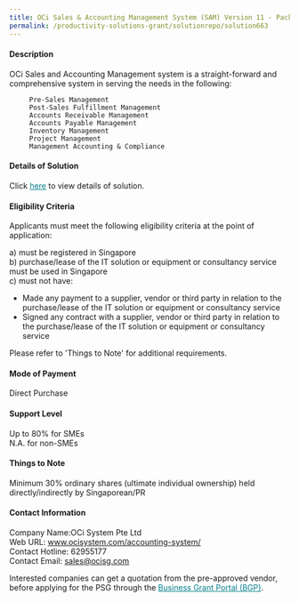 ```yaml
---
title: OCi Sales & Accounting Management System (SAM) Version 11 - Package (1 Concurrent User)
permalink: /productivity-solutions-grant/solutionrepo/solution663
---
```


#### Description

OCi Sales and Accounting Management system is a straight-forward and comprehensive system in serving the needs in the following:
 
         Pre-Sales Management
         Post-Sales Fulfillment Management
         Accounts Receivable Management
         Accounts Payable Management
         Inventory Management
         Project Management
         Management Accounting & Compliance

#### Details of Solution

Click <a href='https://govassist.gobusiness.gov.sg/images/psg/Desensitised_OCi_SYSTEMS_20200267_Annex_3_20200707122945_Part_1.pdf' style='color:#037e8a'>here</a> to view details of solution.

#### Eligibility Criteria

Applicants must meet the following eligibility criteria at the point of application:

a) must be registered in Singapore <br>
b) purchase/lease of the IT solution or equipment or consultancy service must be used in Singapore <br>
c) must not have:
- Made any payment to a supplier, vendor or third party in relation to the purchase/lease of the IT solution or equipment or consultancy service
- Signed any contract with a supplier, vendor or third party in relation to the purchase/lease of the IT solution or equipment or consultancy service

Please refer to 'Things to Note' for additional requirements.

#### Mode of Payment
Direct Purchase

#### Support Level
Up to 80% for SMEs <br>
N.A. for non-SMEs

#### Things to Note
Minimum 30% ordinary shares (ultimate individual ownership) held directly/indirectly by Singaporean/PR

#### Contact Information
Company Name:OCi System Pte Ltd <br>Web URL: www.ocisystem.com/accounting-system/ <br>Contact Hotline: 62955177 <br>Contact Email: sales@ocisg.com <br>

Interested companies can get a quotation from the pre-approved vendor, before applying for the PSG through the <a target='_blank' style='color:#037e8a' href='https://www.businessgrants.gov.sg/'>Business Grant Portal (BGP)</a>.
